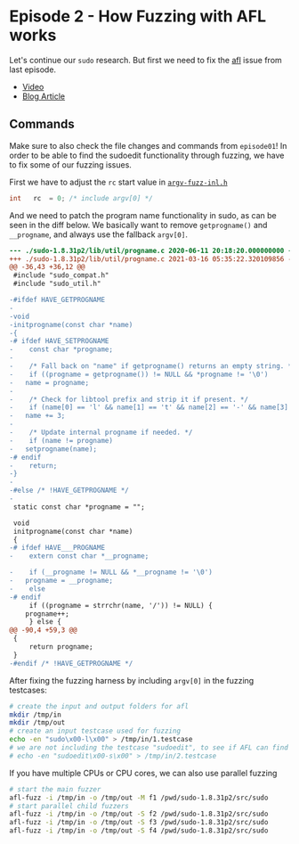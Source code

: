 # Episode 2 - How Fuzzing with AFL works

Let's continue our `sudo` research. But first we need to fix the [afl](https://github.com/google/AFL) issue from last episode.

- [Video](https://www.youtube.com/watch?v=COHUWuLTbdk)
- [Blog Article](https://liveoverflow.com/how-fuzzing-with-afl-works/)

## Commands

Make sure to also check the file changes and commands from `episode01`!
In order to be able to find the sudoedit functionality through fuzzing, we have to fix some of our fuzzing issues.

First we have to adjust the `rc` start value in [`argv-fuzz-inl.h`](argv-fuzz-inl.h)

```c
int   rc  = 0; /* include argv[0] */
```

And we need to patch the program name functionality in sudo, as can be seen in the diff below. We basically want to remove `getprogname()` and `__progname`, and always use the fallback `argv[0]`.

```diff
--- ./sudo-1.8.31p2/lib/util/progname.c	2020-06-11 20:18:20.000000000 -0700
+++ ./sudo-1.8.31p2/lib/util/progname.c	2021-03-16 05:35:22.320109856 -0700
@@ -36,43 +36,12 @@
 #include "sudo_compat.h"
 #include "sudo_util.h"

-#ifdef HAVE_GETPROGNAME
-
-void
-initprogname(const char *name)
-{
-# ifdef HAVE_SETPROGNAME
-    const char *progname;
-
-    /* Fall back on "name" if getprogname() returns an empty string. */
-    if ((progname = getprogname()) != NULL && *progname != '\0')
-	name = progname;
-
-    /* Check for libtool prefix and strip it if present. */
-    if (name[0] == 'l' && name[1] == 't' && name[2] == '-' && name[3] != '\0')
-	name += 3;
-
-    /* Update internal progname if needed. */
-    if (name != progname)
-	setprogname(name);
-# endif
-    return;
-}
-
-#else /* !HAVE_GETPROGNAME */
-
 static const char *progname = "";

 void
 initprogname(const char *name)
 {
-# ifdef HAVE___PROGNAME
-    extern const char *__progname;

-    if (__progname != NULL && *__progname != '\0')
-	progname = __progname;
-    else
-# endif
     if ((progname = strrchr(name, '/')) != NULL) {
 	progname++;
     } else {
@@ -90,4 +59,3 @@
 {
     return progname;
 }
-#endif /* !HAVE_GETPROGNAME */
```

After fixing the fuzzing harness by including `argv[0]` in the fuzzing testcases:

```bash
# create the input and output folders for afl
mkdir /tmp/in
mkdir /tmp/out
# create an input testcase used for fuzzing
echo -en "sudo\x00-l\x00" > /tmp/in/1.testcase
# we are not including the testcase "sudoedit", to see if AFL can find it
# echo -en "sudoedit\x00-s\x00" > /tmp/in/2.testcase
```

If you have multiple CPUs or CPU cores, we can also use parallel fuzzing

```bash
# start the main fuzzer
afl-fuzz -i /tmp/in -o /tmp/out -M f1 /pwd/sudo-1.8.31p2/src/sudo
# start parallel child fuzzers
afl-fuzz -i /tmp/in -o /tmp/out -S f2 /pwd/sudo-1.8.31p2/src/sudo
afl-fuzz -i /tmp/in -o /tmp/out -S f3 /pwd/sudo-1.8.31p2/src/sudo
afl-fuzz -i /tmp/in -o /tmp/out -S f4 /pwd/sudo-1.8.31p2/src/sudo
```
